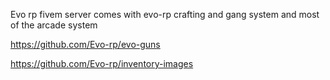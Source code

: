 Evo rp fivem server comes with evo-rp crafting and gang system and most of the arcade system

https://github.com/Evo-rp/evo-guns


https://github.com/Evo-rp/inventory-images
